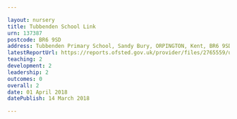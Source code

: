 ```yaml
---

layout: nursery
title: Tubbenden School Link
urn: 137387
postcode: BR6 9SD
address: Tubbenden Primary School, Sandy Bury, ORPINGTON, Kent, BR6 9SD
latestReportUrl: https://reports.ofsted.gov.uk/provider/files/2765559/urn/137387.pdf
teaching: 2
development: 2
leadership: 2
outcomes: 0
overall: 2
date: 01 April 2018 
datePublish: 14 March 2018

---
```

